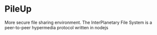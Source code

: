 # PileUp
More secure file sharing environment.
The InterPlanetary File System is a peer-to-peer hypermedia protocol written in nodejs
